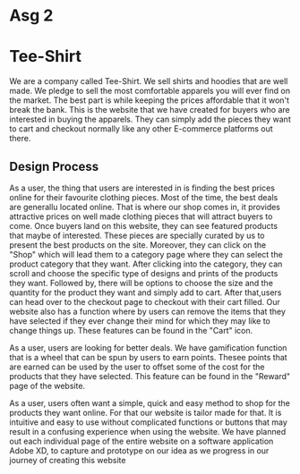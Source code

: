 # Asg 2
<h1>Tee-Shirt</h1>
<p>We are a company called Tee-Shirt. We sell shirts and hoodies that are well made.
We pledge to sell the most comfortable apparels you will ever find on the market. The best
part is while keeping the prices affordable that it won't break the bank. This is the website 
that we have created for buyers who are interested in buying the apparels. They can simply add the
pieces they want to cart and checkout normally like any other E-commerce platforms out there.</p>
<h2>Design Process</h2>
<p>As a user, the thing that users are interested in is finding the best prices online for their 
favourite clothing pieces. Most of the time, the best deals are generallu located online. That is where
our shop comes in, it provides attractive prices on well made clothing pieces that will attract buyers to come.
Once buyers land on this website, they can see featured products that maybe of interested. These pieces are specially curated by us to present the best products on the site. Moreover, they can click on the "Shop" which
will lead them to a category page where they can select the product category that they want. After clicking into the category, they can scroll and choose the specific type of designs and prints of the products they want. Followed by, there will be options to choose the size and the quantity for the product they want and simply add to cart. After that,users can head over to the checkout page to checkout with their cart filled. Our website also has a function where by users can remove the items that they have selected if they ever change their mind for which they may like to change things up. These features can be found in the "Cart" icon.</p>
<p>As a user, users are looking for better deals. We have gamification function that is a wheel that can be spun by users to earn points. Thesee points that are earned can be used by the user to offset some of the cost for the products that they have selected. This feature can be found in the "Reward" page of the website.</p>
<p>As a user, users often want a simple, quick and easy method to shop for the products they want online. For that our website is tailor made for that. It is intuitive and easy to use without complicated functions or buttons that may result in a confusing experience when using the website. We have planned out each individual page of the entire website on a software application Adobe XD, to capture and prototype on our idea as we progress in our journey of creating this website</p>
